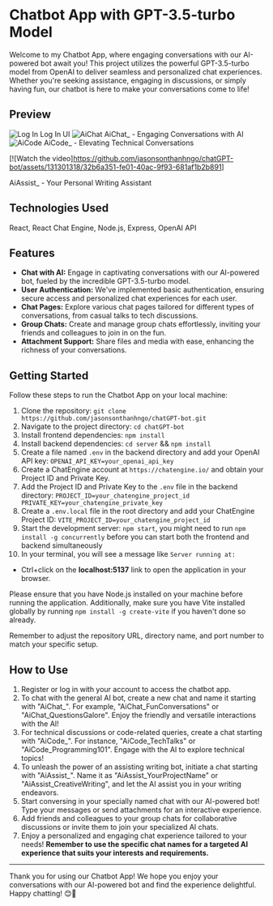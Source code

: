 # Chatbot App with GPT-3.5-turbo Model

Welcome to my Chatbot App, where engaging conversations with our AI-powered bot await you! This project utilizes the powerful GPT-3.5-turbo model from OpenAI to deliver seamless and personalized chat experiences. Whether you're seeking assistance, engaging in discussions, or simply having fun, our chatbot is here to make your conversations come to life!

## Preview
![Log In](https://github.com/jasonsonthanhngo/chatGPT-bot/assets/131301318/a7504df5-3a9e-4557-a664-626b4fcdf67b)
Log In UI
![AiChat](https://github.com/jasonsonthanhngo/chatGPT-bot/assets/131301318/259956ce-0ae2-4536-938d-7f1846c009c3)
AiChat_ - Engaging Conversations with AI
![AiCode](https://github.com/jasonsonthanhngo/chatGPT-bot/assets/131301318/004b30c3-bfd9-4596-a723-7c45ab73d075)
AiCode_ - Elevating Technical Conversations

[![Watch the video]https://github.com/jasonsonthanhngo/chatGPT-bot/assets/131301318/32b6a351-fe01-40ac-9f93-681af1b2b891]

AiAssist_ - Your Personal Writing Assistant


## Technologies Used

React, React Chat Engine, Node.js, Express, OpenAI API
  
## Features

- **Chat with AI:** Engage in captivating conversations with our AI-powered bot, fueled by the incredible GPT-3.5-turbo model.
- **User Authentication:** We've implemented basic authentication, ensuring secure access and personalized chat experiences for each user.
- **Chat Pages:** Explore various chat pages tailored for different types of conversations, from casual talks to tech discussions.
- **Group Chats:** Create and manage group chats effortlessly, inviting your friends and colleagues to join in on the fun.
- **Attachment Support:** Share files and media with ease, enhancing the richness of your conversations.

## Getting Started

Follow these steps to run the Chatbot App on your local machine:

1. Clone the repository: `git clone https://github.com/jasonsonthanhngo/chatGPT-bot.git`
2. Navigate to the project directory: `cd chatGPT-bot`
3. Install frontend dependencies: `npm install`
4. Install backend dependencies: `cd server` && `npm install`
5. Create a file named `.env` in the backend directory and add your OpenAI API key: `OPENAI_API_KEY=your_openai_api_key`
6. Create a ChatEngine account at `https://chatengine.io/` and obtain your Project ID and Private Key.
7. Add the Project ID and Private Key to the `.env` file in the backend directory:
   `PROJECT_ID=your_chatengine_project_id
   PRIVATE_KEY=your_chatengine_private_key`
8. Create a `.env.local` file in the root directory and add your ChatEngine Project ID: `VITE_PROJECT_ID=your_chatengine_project_id`
9. Start the development server: `npm start`, you might need to run `npm install -g concurrently` before you can start both the frontend and backend simultaneously
10. In your terminal, you will see a message like `Server running at:`
   - Ctrl+click on the **localhost:5137** link to open the application in your browser.

Please ensure that you have Node.js installed on your machine before running the application. Additionally, make sure you have Vite installed globally by running `npm install -g create-vite` if you haven't done so already.

Remember to adjust the repository URL, directory name, and port number to match your specific setup.

## How to Use

1. Register or log in with your account to access the chatbot app.
2. To chat with the general AI bot, create a new chat and name it starting with "AiChat_". For example, "AiChat_FunConversations" or "AiChat_QuestionsGalore". Enjoy the friendly and versatile interactions with the AI!
3. For technical discussions or code-related queries, create a chat starting with "AiCode_". For instance, "AiCode_TechTalks" or "AiCode_Programming101". Engage with the AI to explore technical topics!
4. To unleash the power of an assisting writing bot, initiate a chat starting with "AiAssist_". Name it as "AiAssist_YourProjectName" or "AiAssist_CreativeWriting", and let the AI assist you in your writing endeavors.
5. Start conversing in your specially named chat with our AI-powered bot! Type your messages or send attachments for an interactive experience.
6. Add friends and colleagues to your group chats for collaborative discussions or invite them to join your specialized AI chats.
7. Enjoy a personalized and engaging chat experience tailored to your needs!
**Remember to use the specific chat names for a targeted AI experience that suits your interests and requirements.**

---

Thank you for using our Chatbot App! We hope you enjoy your conversations with our AI-powered bot and find the experience delightful. Happy chatting! 😊🤖
